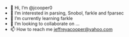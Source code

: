 - 👋 Hi, I’m @jcooper0
- 👀 I’m interested in parsing, Snobol, farkle and fparsec
- 🌱 I’m currently learning farkle
- 💞️ I’m looking to collaborate on ...
- 📫 How to reach me jeffreyacooper@yahoo.com

<!---
jcooper0/jcooper0 is a ✨ special ✨ repository because its `README.md` (this file) appears on your GitHub profile.
You can click the Preview link to take a look at your changes.
--->
